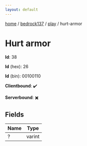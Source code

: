 ```yaml
---
layout: default
---
```


[home](/)  /  [bedrock137](/protocol/bedrock137)  /  [play](/protocol/bedrock137/play)  /  hurt-armor

# Hurt armor

**Id**: 38

**Id** (hex): 26

**Id** (bin): 00100110

**Clientbound**: ✔️

**Serverbound**: ✖️

## Fields

Name | Type
---|---
? | varint
